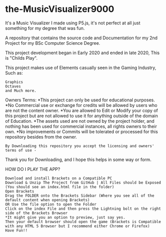 # the-MusicVisualizer9000
It's a Music Visualizer I made using P5.js, it's not perfect at all just something for my degree that was fun.

A repository that contains the source code and Documentation for my 2nd Project for my BSc Computer Science Degree.

This project development began in Early 2020 and ended in late 2020, This is "Childs Play".

This project makes use of Elements casually seen in the Gaming Industry, Such as:

    Graphics
    Octaves
    and Much more.

Owners Terms: *This project can only be used for educational purposes. *No Commercial use or exchange for credits will be allowed by users who are not the content owner. *You are allowed to Edit or Modify your copy of this project but are not allowed to use it for anything outside of the domain of Education. *The assets used are not owned by the project holder, and nothing has been used for commercial instances, all rights owners to their own. *No improvements or Commits will be tolerated or processed for this repository besides from the owner.

    By Downloading this repository you accept the licensing and owners' terms of use -

Thank you for Downloading, and I hope this helps in some way or form.

HOW DO I PLAY THE APP?

    Download and install Brackets on a Compatible PC
    Download & Unzip The Project from GitHub | All Files should be Exposed (You should see an index.html file in the folder)
    Open Brackets
    Drag the FOLDER onto the Brackets Sidebar (Where you see all of the default content when opening Brackets)
    OR Use the file option to open the Folder
    Click on the index File and then press the Lightning bolt on the right side of the Brackets Browser
    *It might give you an option to preview, just say yes.
    Then your default browser should open the game (Brackets is Compatible with any HTML 5 Browser but I recommend either Chrome or Firefox)
    Have Fun!!
